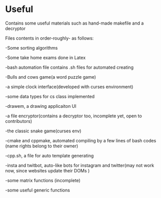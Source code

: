 # Useful
Contains some useful materials such as hand-made makefile and a decryptor

Files contents in order-roughly- as follows:

-Some sorting algorithms

-Some take home exams done in Latex

-bash automation file contains .sh files for automated creating

-Bulls and cows game(a word puzzle game)

-a simple clock interface(developed with curses environment)

-some data types for cs class implemented

-drawem, a drawing applicaiton UI

-a file encryptor(contains a decryptor too, incomplete yet, open to contributors)

-the classic snake game(curses env)

-cmake and cppmake, automated compiling by a few lines of bash codes (name rights belong to their owner)

-cpp.sh, a file for auto template generating

-insta and twitbot, auto-like bots for instagram and twitter(may not work now, since websites update their DOMs )

-some matrix functions (incomplete)

-some useful generic functions
